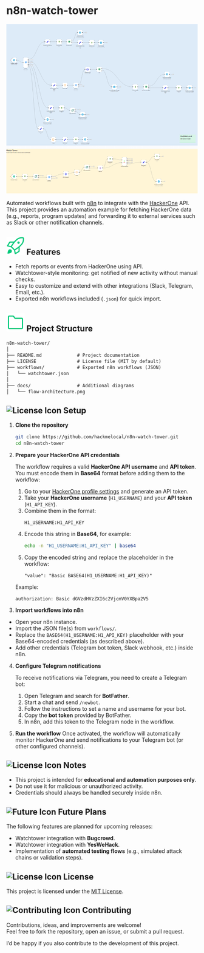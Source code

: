 # n8n-watch-tower
![n8n Watch Tower Flow](docs/flow-architecture.png)

Automated workflows built with [n8n](https://n8n.io) to integrate with the [HackerOne](https://www.hackerone.com/) API.  
This project provides an automation example for fetching HackerOne data (e.g., reports, program updates) and forwarding it to external services such as Slack or other notification channels.

## ![Features](docs/icons/rocket-24.svg) Features
- Fetch reports or events from HackerOne using API.
- Watchtower-style monitoring: get notified of new activity without manual checks.
- Easy to customize and extend with other integrations (Slack, Telegram, Email, etc.).
- Exported n8n workflows included (`.json`) for quick import.

## ![Structure Icon](docs/icons/file-directory-24.svg) Project Structure
```
n8n-watch-tower/
│
├── README.md             # Project documentation
├── LICENSE               # License file (MIT by default)
├── workflows/            # Exported n8n workflows (JSON)
│   └── watchtower.json
│
├── docs/                 # Additional diagrams
│   └── flow-architecture.png

````

## ![License Icon](docs/icons/gear-24.svg) Setup

1. **Clone the repository**
    ```bash
    git clone https://github.com/hackmelocal/n8n-watch-tower.git
    cd n8n-watch-tower
    ```

2. **Prepare your HackerOne API credentials**

   The workflow requires a valid **HackerOne API username** and **API token**.  
   You must encode them in **Base64** format before adding them to the workflow:

   1. Go to your [HackerOne profile settings](https://hackerone.com/settings/api_token) and generate an API token.
   2. Take your **HackerOne username** (`H1_USERNAME`) and your **API token** (`H1_API_KEY`).
   3. Combine them in the format:  
      ```
      H1_USERNAME:H1_API_KEY
      ```
   4. Encode this string in **Base64**, for example:
      ```bash
      echo -n "H1_USERNAME:H1_API_KEY" | base64
      ```
   5. Copy the encoded string and replace the placeholder in the workflow:  
      ```
      "value": "Basic BASE64(H1_USERNAME:H1_API_KEY)"
      ```

   Example:
    ```
    authorization: Basic dGVzdHVzZXI6c2VjcmV0YXBpa2V5
    ```

3. **Import workflows into n8n**

* Open your n8n instance.
* Import the JSON file(s) from `workflows/`.
* Replace the `BASE64(H1_USERNAME:H1_API_KEY)` placeholder with your Base64-encoded credentials (as described above).
* Add other credentials (Telegram bot token, Slack webhook, etc.) inside n8n.

4. **Configure Telegram notifications**

    To receive notifications via Telegram, you need to create a Telegram bot:

    1. Open Telegram and search for **BotFather**.
    2. Start a chat and send `/newbot`.
    3. Follow the instructions to set a name and username for your bot.
    4. Copy the **bot token** provided by BotFather.
    5. In n8n, add this token to the Telegram node in the workflow.

5. **Run the workflow**
Once activated, the workflow will automatically monitor HackerOne and send notifications to your Telegram bot (or other configured channels).

## ![License Icon](docs/icons/pencil-24.svg) Notes
* This project is intended for **educational and automation purposes only**.
* Do not use it for malicious or unauthorized activity.
* Credentials should always be handled securely inside n8n.

## ![Future Icon](docs/icons/tasklist-24.svg) Future Plans
The following features are planned for upcoming releases:
* Watchtower integration with **Bugcrowd**.
* Watchtower integration with **YesWeHack**.
* Implementation of **automated testing flows** (e.g., simulated attack chains or validation steps).

## ![License Icon](docs/icons/unlock-24.svg) License
This project is licensed under the [MIT License](LICENSE).

## ![Contributing Icon](docs/icons/project-symlink-24.svg) Contributing
Contributions, ideas, and improvements are welcome!  
Feel free to fork the repository, open an issue, or submit a pull request.  

I’d be happy if you also contribute to the development of this project.